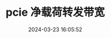 ---
title: pcie 净载荷转发带宽
date: 2024-03-23 16:05:52
categories:
  - [linux,网络开发]
tags:
- pcie
- mmio
---